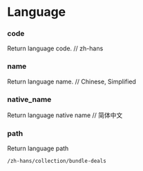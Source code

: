 # Language

### code

Return language code. // zh-hans



### name

Return language name. // Chinese, Simplified



### native\_name

Return language native name // 简体中文



### path

Return language path

```
/zh-hans/collection/bundle-deals
```

